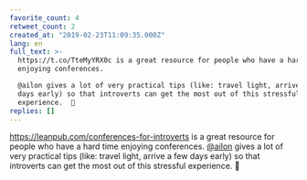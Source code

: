 ```yaml
---
favorite_count: 4
retweet_count: 2
created_at: "2019-02-23T11:09:35.000Z"
lang: en
full_text: >-
  https://t.co/TteMyYRX0c is a great resource for people who have a hard time
  enjoying conferences.

  @ailon gives a lot of very practical tips (like: travel light, arrive a few
  days early) so that introverts can get the most out of this stressful
  experience.  👏
replies: []
---
```


<https://leanpub.com/conferences-for-introverts> is a great resource for people
who have a hard time enjoying conferences. [@ailon](https://twitter.com/ailon)
gives a lot of very practical tips (like: travel light, arrive a few days early)
so that introverts can get the most out of this stressful experience. 👏
